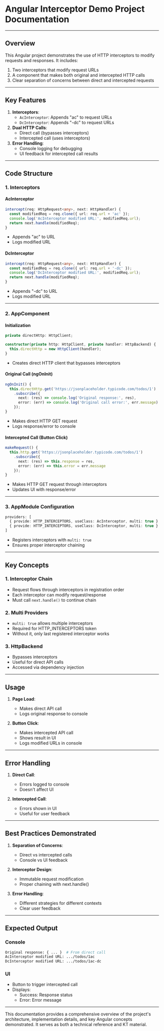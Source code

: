 # Angular Interceptor Demo Project Documentation

---

## Overview
This Angular project demonstrates the use of HTTP interceptors to modify requests and responses. It includes:
1. Two interceptors that modify request URLs
2. A component that makes both original and intercepted HTTP calls
3. Clear separation of concerns between direct and intercepted requests

---

## Key Features
1. **Interceptors**:
   - `AcInterceptor`: Appends "ac" to request URLs
   - `DcInterceptor`: Appends "-dc" to request URLs
2. **Dual HTTP Calls**:
   - Direct call (bypasses interceptors)
   - Intercepted call (uses interceptors)
3. **Error Handling**:
   - Console logging for debugging
   - UI feedback for intercepted call results

---

## Code Structure

### 1. Interceptors
#### AcInterceptor
```typescript
intercept(req: HttpRequest<any>, next: HttpHandler) {
  const modifiedReq = req.clone({ url: req.url + 'ac' });
  console.log('AcInterceptor modified URL:', modifiedReq.url);
  return next.handle(modifiedReq);
}
```
- Appends "ac" to URL
- Logs modified URL

#### DcInterceptor
```typescript
intercept(req: HttpRequest<any>, next: HttpHandler) {
  const modifiedReq = req.clone({ url: req.url + '-dc' });
  console.log('DcInterceptor modified URL:', modifiedReq.url);
  return next.handle(modifiedReq);
}
```
- Appends "-dc" to URL
- Logs modified URL

---

### 2. AppComponent
#### Initialization
```typescript
private directHttp: HttpClient;

constructor(private http: HttpClient, private handler: HttpBackend) {
  this.directHttp = new HttpClient(handler);
}
```
- Creates direct HTTP client that bypasses interceptors

#### Original Call (ngOnInit)
```typescript
ngOnInit() {
  this.directHttp.get('https://jsonplaceholder.typicode.com/todos/1')
    .subscribe({
      next: (res) => console.log('Original response:', res),
      error: (err) => console.log('Original call error:', err.message)
    });
}
```
- Makes direct HTTP GET request
- Logs response/error to console

#### Intercepted Call (Button Click)
```typescript
makeRequest() {
  this.http.get('https://jsonplaceholder.typicode.com/todos/1')
    .subscribe({
      next: (res) => this.response = res,
      error: (err) => this.error = err.message
    });
}
```
- Makes HTTP GET request through interceptors
- Updates UI with response/error

---

### 3. AppModule Configuration
```typescript
providers: [
  { provide: HTTP_INTERCEPTORS, useClass: AcInterceptor, multi: true },
  { provide: HTTP_INTERCEPTORS, useClass: DcInterceptor, multi: true }
]
```
- Registers interceptors with `multi: true`
- Ensures proper interceptor chaining

---

## Key Concepts

### 1. Interceptor Chain
- Request flows through interceptors in registration order
- Each interceptor can modify request/response
- Must call `next.handle()` to continue chain

### 2. Multi Providers
- `multi: true` allows multiple interceptors
- Required for HTTP_INTERCEPTORS token
- Without it, only last registered interceptor works

### 3. HttpBackend
- Bypasses interceptors
- Useful for direct API calls
- Accessed via dependency injection

---

## Usage

1. **Page Load**:
   - Makes direct API call
   - Logs original response to console

2. **Button Click**:
   - Makes intercepted API call
   - Shows result in UI
   - Logs modified URLs in console

---

## Error Handling

1. **Direct Call**:
   - Errors logged to console
   - Doesn't affect UI

2. **Intercepted Call**:
   - Errors shown in UI
   - Useful for user feedback

---

## Best Practices Demonstrated

1. **Separation of Concerns**:
   - Direct vs intercepted calls
   - Console vs UI feedback

2. **Interceptor Design**:
   - Immutable request modification
   - Proper chaining with next.handle()

3. **Error Handling**:
   - Different strategies for different contexts
   - Clear user feedback

---

## Expected Output

### Console
```bash
Original response: { ... }  # From direct call
AcInterceptor modified URL: .../todos/1ac
DcInterceptor modified URL: .../todos/1ac-dc
```

### UI
- Button to trigger intercepted call
- Displays:
  - Success: Response status
  - Error: Error message

---

This documentation provides a comprehensive overview of the project's architecture, implementation details, and key Angular concepts demonstrated. It serves as both a technical reference and KT material.
